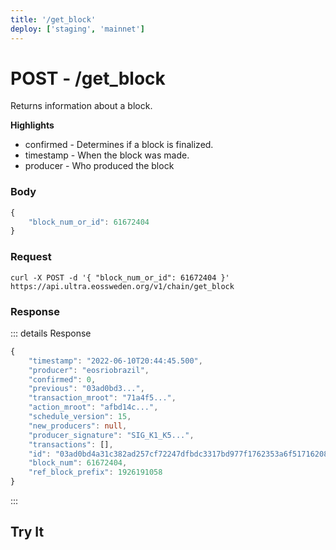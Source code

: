 ```yaml
---
title: '/get_block'
deploy: ['staging', 'mainnet']
---
```


# POST - /get_block

Returns information about a block.

**Highlights**

* confirmed - Determines if a block is finalized.
* timestamp - When the block was made.
* producer - Who produced the block

### Body

```typescript
{
	"block_num_or_id": 61672404
}
```

### Request

```
curl -X POST -d '{ "block_num_or_id": 61672404 }'  https://api.ultra.eossweden.org/v1/chain/get_block
```

### Response

::: details Response
```typescript
{
	"timestamp": "2022-06-10T20:44:45.500",
	"producer": "eosriobrazil",
	"confirmed": 0,
	"previous": "03ad0bd3...",
	"transaction_mroot": "71a4f5...",
	"action_mroot": "afbd14c...",
	"schedule_version": 15,
	"new_producers": null,
	"producer_signature": "SIG_K1_K5...",
	"transactions": [],
	"id": "03ad0bd4a31c382ad257cf72247dfbdc3317bd977f1762353a6f5171620819b5",
	"block_num": 61672404,
	"ref_block_prefix": 1926191058
}
```
:::

## Try It

<DemoApi 
	type="POST" 
	query="/v1/chain/get_block" 
	:body="[{ key: 'block_num_or_id', value: '8675309' }]"
/>